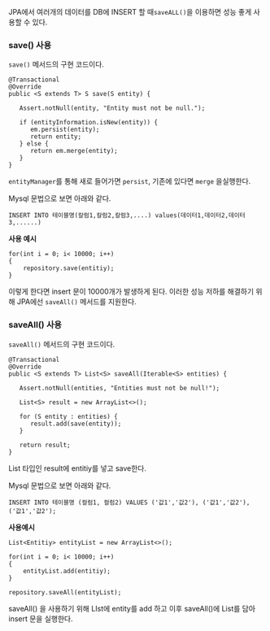 JPA에서 여러개의 데이터를 DB에 INSERT 할 때`saveALL()`을 이용하면 성능 좋게 사용할 수 있다.

### 

### save() 사용

`save()` 메서드의 구현 코드이다.

```
@Transactional  
@Override  
public <S extends T> S save(S entity) {  

   Assert.notNull(entity, "Entity must not be null.");  

   if (entityInformation.isNew(entity)) {  
      em.persist(entity);  
      return entity;  
   } else {  
      return em.merge(entity);  
   }  
}
```

`entityManager`를 통해 새로 들어가면 `persist`, 기존에 있다면 `merge` 을실행한다.

 

Mysql 문법으로 보면 아래와 같다.

```
INSERT INTO 테이블명(칼럼1,칼럼2,칼럼3,....) values(데이터1,데이터2,데이터3,......)
```

 

**사용 예시**

```
for(int i = 0; i< 10000; i++)
{
    repository.save(entitiy);
}
```

이렇게 한다면 insert 문이 10000개가 발생하게 된다.
이러한 성능 저하를 해결하기 위해 JPA에선 `saveAll()` 메서드를 지원한다.

 

### saveAll() 사용

`saveAll()` 메서드의 구현 코드이다.

```
@Transactional  
@Override  
public <S extends T> List<S> saveAll(Iterable<S> entities) {  

   Assert.notNull(entities, "Entities must not be null!");  

   List<S> result = new ArrayList<>();  

   for (S entity : entities) {  
      result.add(save(entity));  
   }  

   return result;  
}
```

List 타입인 result에 entitiy를 넣고 save한다.

 

 

Mysql 문법으로 보면 아래와 같다.

```
INSERT INTO 테이블명 (컬럼1, 컬럼2) VALUES ('값1','값2'), ('값1','값2'), ('값1','값2');
```

 

**사용예시**

```
List<Entitiy> entityList = new ArrayList<>();

for(int i = 0; i< 10000; i++)
{
    entityList.add(entitiy);
}

repository.saveAll(entityList);
```

saveAll() 을 사용하기 위해 LIst에 entity를 add 하고 이후 saveAll()에 List를 담아 insert 문을 실행한다.